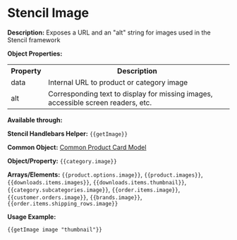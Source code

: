 <h1>Stencil Image</h1>

<b>Description:</b> Exposes a URL and an "alt" string for images used in the Stencil framework

<b>Object Properties:</b>

<table>
  <tr>
    <th>Property</th>
    <th>Description</th>
  </tr>
  <tr>
    <td>data</td>
    <td>Internal URL to product or category image</td>
  </tr>
  <tr>
    <td>alt</td>
    <td>Corresponding text to display for missing images, accessible screen readers, etc.</td>
  </tr>
</table>

<b>Available through:</b> 

<b>Stencil Handlebars Helper:</b> `{{getImage}}`

<b>Common Object:</b> <a href="/stencil-docs/stencil-object-model-reference/stencil-objects/common-objects/common-product-card-model">Common Product Card Model</a> 

<b>Object/Property:</b> `{{category.image}}`

<b>Arrays/Elements:</b> `{{product.options.image}}`, `{{product.images}}`, `{{downloads.items.images}}`, `{{downloads.items.thumbnail}}`, `{{category.subcategories.image}}`, `{{order.items.image}}`, `{{customer.orders.image}}`, `{{brands.image}}`, `{{order.items.shipping_rows.image}}` 

<b> Usage Example: </b> 

`{{getImage image "thumbnail"}}`

